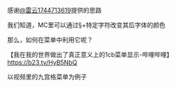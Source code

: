 感谢[@雷云1744713619](https://space.bilibili.com/2074855264)提供的思路

我们知道，MC里可以通过§+特定字符改变其后字体的颜色

那么，如何在菜单中利用它呢？

【我在我的世界做出了真正意义上的1cb菜单显示-哔哩哔哩】 https://b23.tv/HyB5NbQ

以视频里的九宫格菜单为例子